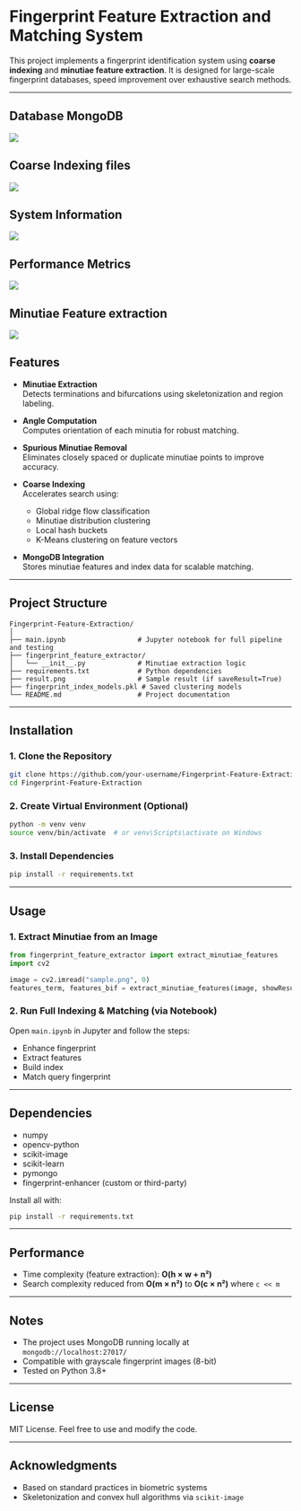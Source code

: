 # Fingerprint Feature Extraction and Matching System

This project implements a fingerprint identification system using **coarse indexing** and **minutiae feature extraction**. It is designed for large-scale fingerprint databases, speed improvement over exhaustive search methods.

---

## Database MongoDB
![](assets/Screenshot_1.png)

## Coarse Indexing files
![](assets/Screenshot_2.png)

## System Information
![](assets/Screenshot_4.png)

## Performance Metrics
![](assets/Screenshot_3.png)

## Minutiae Feature extraction
![](assets/result.png)

## Features

- **Minutiae Extraction**  
  Detects terminations and bifurcations using skeletonization and region labeling.

- **Angle Computation**  
  Computes orientation of each minutia for robust matching.
- **Spurious Minutiae Removal**  
  Eliminates closely spaced or duplicate minutiae points to improve accuracy.

- **Coarse Indexing**  
  Accelerates search using:
  - Global ridge flow classification
  - Minutiae distribution clustering
  - Local hash buckets
  - K-Means clustering on feature vectors

- **MongoDB Integration**  
  Stores minutiae features and index data for scalable matching.

---

## Project Structure

```
Fingerprint-Feature-Extraction/
│
├── main.ipynb                  # Jupyter notebook for full pipeline and testing
├── fingerprint_feature_extractor/
│   └── __init__.py             # Minutiae extraction logic
├── requirements.txt            # Python dependencies
├── result.png                  # Sample result (if saveResult=True)
├── fingerprint_index_models.pkl # Saved clustering models
└── README.md                   # Project documentation
```

---

## Installation

### 1. Clone the Repository

```bash
git clone https://github.com/your-username/Fingerprint-Feature-Extraction.git
cd Fingerprint-Feature-Extraction
```

### 2. Create Virtual Environment (Optional)

```bash
python -m venv venv
source venv/bin/activate  # or venv\Scripts\activate on Windows
```

### 3. Install Dependencies

```bash
pip install -r requirements.txt
```

---

## Usage

### 1. Extract Minutiae from an Image

```python
from fingerprint_feature_extractor import extract_minutiae_features
import cv2

image = cv2.imread("sample.png", 0)
features_term, features_bif = extract_minutiae_features(image, showResult=True)
```

### 2. Run Full Indexing & Matching (via Notebook)

Open `main.ipynb` in Jupyter and follow the steps:
- Enhance fingerprint
- Extract features
- Build index
- Match query fingerprint

---

## Dependencies

- numpy
- opencv-python
- scikit-image
- scikit-learn
- pymongo
- fingerprint-enhancer (custom or third-party)

Install all with:

```bash
pip install -r requirements.txt
```

---

## Performance

- Time complexity (feature extraction): **O(h × w + n²)**  
- Search complexity reduced from **O(m × n²)** to **O(c × n²)** where `c << m`

---

## Notes

- The project uses MongoDB running locally at `mongodb://localhost:27017/`
- Compatible with grayscale fingerprint images (8-bit)
- Tested on Python 3.8+

---

## License

MIT License. Feel free to use and modify the code.

---

## Acknowledgments

- Based on standard practices in biometric systems
- Skeletonization and convex hull algorithms via `scikit-image`
